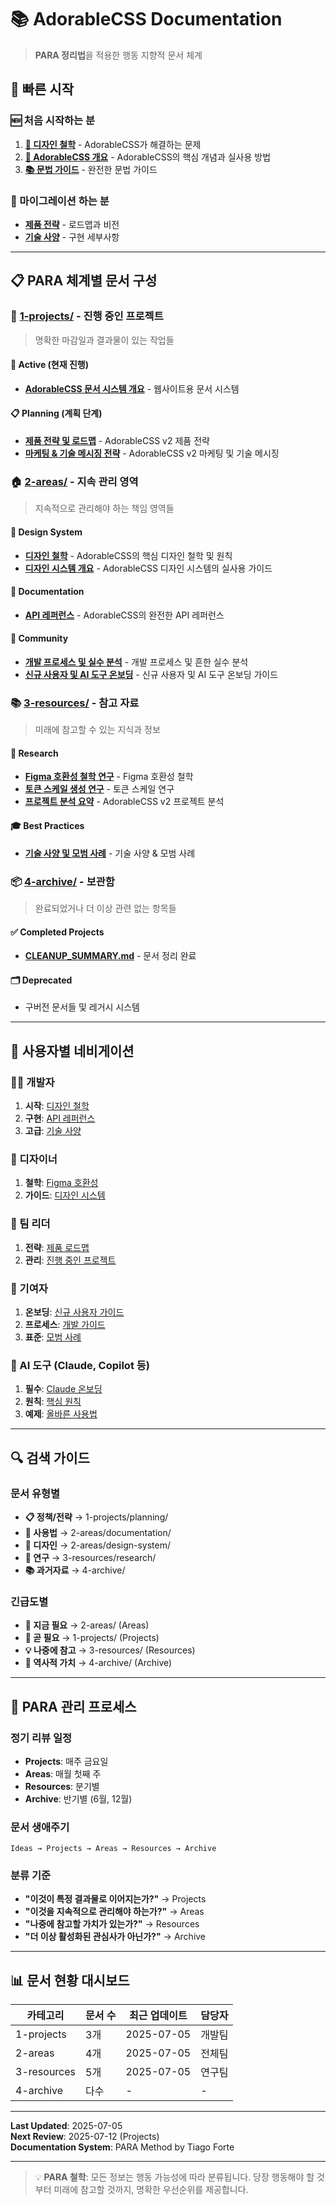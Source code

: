 # 📚 AdorableCSS Documentation

> **PARA 정리법**을 적용한 행동 지향적 문서 체계

## 🚀 빠른 시작

### 🆕 처음 시작하는 분
1. **[🎨 디자인 철학](/docs/5-public/mdx/00-background.md)** - AdorableCSS가 해결하는 문제
2. **[📖 AdorableCSS 개요](/docs/5-public/mdx/01-overview.md)** - AdorableCSS의 핵심 개념과 실사용 방법
3. **[📚 문법 가이드](/docs/5-public/mdx/11-syntax-guide.md)** - 완전한 문법 가이드

### 🔄 마이그레이션 하는 분
- **[제품 전략](1-projects/planning/PRODUCT_STRATEGY.md)** - 로드맵과 비전
- **[기술 사양](3-resources/best-practices/technical/)** - 구현 세부사항

---

## 📋 PARA 체계별 문서 구성

### 🎯 [1-projects/](/docs/1-projects/) - 진행 중인 프로젝트
> 명확한 마감일과 결과물이 있는 작업들

#### 🚧 Active (현재 진행)
- **[AdorableCSS 문서 시스템 개요](/docs/5-public/mdx/01-overview.md)** - 웹사이트용 문서 시스템

#### 📋 Planning (계획 단계)
- **[제품 전략 및 로드맵](/docs/1-projects/planning/PRODUCT_STRATEGY.md)** - AdorableCSS v2 제품 전략
- **[마케팅 & 기술 메시징 전략](/docs/1-projects/planning/strategy/TECH_MESSAGING.md)** - AdorableCSS v2 마케팅 및 기술 메시징

### 🏠 [2-areas/](/docs/2-areas/) - 지속 관리 영역
> 지속적으로 관리해야 하는 책임 영역들

#### 🎨 Design System
- **[디자인 철학](/docs/2-areas/design-system/DESIGN_PHILOSOPHY.md)** - AdorableCSS의 핵심 디자인 철학 및 원칙
- **[디자인 시스템 개요](/docs/2-areas/design-system/DESIGN_SYSTEM_OVERVIEW.md)** - AdorableCSS 디자인 시스템의 실사용 가이드

#### 📖 Documentation  
- **[API 레퍼런스](/docs/2-areas/documentation/REFERENCE.md)** - AdorableCSS의 완전한 API 레퍼런스

#### 👥 Community
- **[개발 프로세스 및 실수 분석](/docs/2-areas/community/development/CONTRIBUTING.md)** - 개발 프로세스 및 흔한 실수 분석
- **[신규 사용자 및 AI 도구 온보딩](/docs/2-areas/community/onboarding/CLAUDE-ONBOARDING.md)** - 신규 사용자 및 AI 도구 온보딩 가이드

### 📚 [3-resources/](/docs/3-resources/) - 참고 자료
> 미래에 참고할 수 있는 지식과 정보

#### 🔬 Research
- **[Figma 호환성 철학 연구](/docs/3-resources/research/background-figma-compatibility.md)** - Figma 호환성 철학
- **[토큰 스케일 생성 연구](/docs/3-resources/research/token-scale-generator.md)** - 토큰 스케일 연구
- **[프로젝트 분석 요약](/docs/3-resources/research/project-analysis-summary.md)** - AdorableCSS v2 프로젝트 분석

#### 🎓 Best Practices
- **[기술 사양 및 모범 사례](/docs/3-resources/best-practices/technical/)** - 기술 사양 & 모범 사례

### 📦 [4-archive/](4-archive/) - 보관함
> 완료되었거나 더 이상 관련 없는 항목들

#### ✅ Completed Projects
- **[CLEANUP_SUMMARY.md](4-archive/completed-projects/CLEANUP_SUMMARY.md)** - 문서 정리 완료

#### 🗂 Deprecated
- 구버전 문서들 및 레거시 시스템

---

## 🧭 사용자별 네비게이션

### 👨‍💻 개발자
1. **시작**: [디자인 철학](2-areas/design-system/DESIGN_PHILOSOPHY.md)
2. **구현**: [API 레퍼런스](2-areas/documentation/REFERENCE.md)
3. **고급**: [기술 사양](3-resources/best-practices/technical/)

### 🎨 디자이너
1. **철학**: [Figma 호환성](3-resources/research/background-figma-compatibility.md)
2. **가이드**: [디자인 시스템](2-areas/design-system/DESIGN_SYSTEM_OVERVIEW.md)

### 👥 팀 리더
1. **전략**: [제품 로드맵](1-projects/planning/PRODUCT_STRATEGY.md)
2. **관리**: [진행 중인 프로젝트](1-projects/)

### 🤝 기여자
1. **온보딩**: [신규 사용자 가이드](2-areas/community/onboarding/)
2. **프로세스**: [개발 가이드](2-areas/community/development/)
3. **표준**: [모범 사례](3-resources/best-practices/)

### 🤖 AI 도구 (Claude, Copilot 등)
1. **필수**: [Claude 온보딩](2-areas/community/onboarding/CLAUDE-ONBOARDING.md)
2. **원칙**: [핵심 원칙](2-areas/community/onboarding/CORE-PRINCIPLES.md)
3. **예제**: [올바른 사용법](2-areas/community/onboarding/WRONG-VS-RIGHT.md)

---

## 🔍 검색 가이드

### 문서 유형별
- **📋 정책/전략** → 1-projects/planning/
- **📖 사용법** → 2-areas/documentation/  
- **🎨 디자인** → 2-areas/design-system/
- **🔬 연구** → 3-resources/research/
- **📚 과거자료** → 4-archive/

### 긴급도별
- **🚨 지금 필요** → 2-areas/ (Areas)
- **📅 곧 필요** → 1-projects/ (Projects)  
- **💡 나중에 참고** → 3-resources/ (Resources)
- **📜 역사적 가치** → 4-archive/ (Archive)

---

## 🔄 PARA 관리 프로세스

### 정기 리뷰 일정
- **Projects**: 매주 금요일
- **Areas**: 매월 첫째 주
- **Resources**: 분기별
- **Archive**: 반기별 (6월, 12월)

### 문서 생애주기
```
Ideas → Projects → Areas → Resources → Archive
```

### 분류 기준
- **"이것이 특정 결과물로 이어지는가?"** → Projects
- **"이것을 지속적으로 관리해야 하는가?"** → Areas  
- **"나중에 참고할 가치가 있는가?"** → Resources
- **"더 이상 활성화된 관심사가 아닌가?"** → Archive

---

## 📊 문서 현황 대시보드

| 카테고리 | 문서 수 | 최근 업데이트 | 담당자 |
|----------|---------|---------------|--------|
| 1-projects | 3개 | 2025-07-05 | 개발팀 |
| 2-areas | 4개 | 2025-07-05 | 전체팀 |
| 3-resources | 5개 | 2025-07-05 | 연구팀 |
| 4-archive | 다수 | - | - |

---

**Last Updated**: 2025-07-05  
**Next Review**: 2025-07-12 (Projects)  
**Documentation System**: PARA Method by Tiago Forte

---

> 💡 **PARA 철학**: 모든 정보는 행동 가능성에 따라 분류됩니다. 당장 행동해야 할 것부터 미래에 참고할 것까지, 명확한 우선순위를 제공합니다.